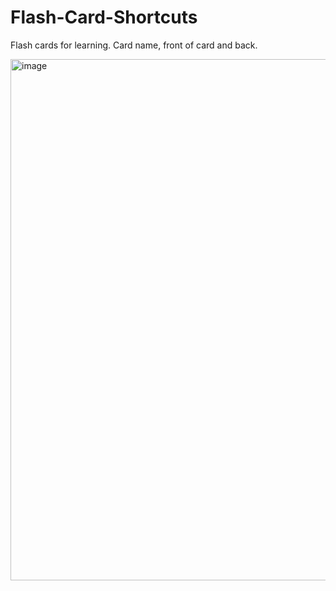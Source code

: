 # Flash-Card-Shortcuts
Flash cards for learning. Card name, front of card and back.

<img width="834" alt="image" src="https://user-images.githubusercontent.com/97714653/150110416-b280d351-6888-43b7-993d-1b1ad7f5c6ef.png">
